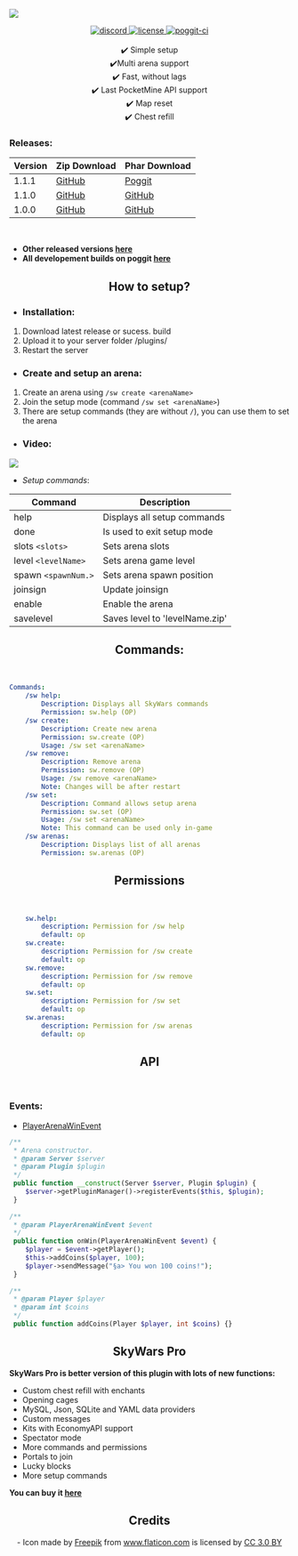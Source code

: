 
<a align="center"><img src="https://image.ibb.co/m90xoy/sw.png"></img></a>

<div align="center">
	<a href="https://discord.gg/uwBf2jS">
        <img src="https://img.shields.io/badge/chat-on%20discord-7289da.svg" alt="discord">
    </a>
    <a href="https://github.com/GamakCZ/SkyWars/blob/master/LICENSE">
        <img src="https://img.shields.io/badge/license-Apache%20License%202.0-yellowgreen.svg" alt="license">
    </a>
    <a href="https://poggit.pmmp.io/ci/GamakCZ/SkyWars/SkyWars">
        <img src="https://poggit.pmmp.io/ci.shield/GamakCZ/SkyWars/SkyWars" alt="poggit-ci">
    </a>
    <br><br>
    ✔️ Simple setup
    <br>
    ✔️Multi arena support
    <br>
    ✔️ Fast, without lags
    <br>
    ✔️ Last PocketMine API support
    <br>
    ✔️ Map reset
    <br>
    ✔️ Chest refill
    <br>
    
</div>

### Releases:

| Version | Zip Download | Phar Download |
| --- | --- | --- |
| 1.1.1 | [GitHub](https://github.com/GamakCZ/SkyWars/archive/1.1.1.zip) | [Poggit](https://poggit.pmmp.io/p/SkyWars/1.1.1) |
| 1.1.0 | [GitHub](https://github.com/GamakCZ/SkyWars/archive/1.1.0.zip) | [GitHub](https://github.com/GamakCZ/SkyWars/releases/download/1.1.0/SkyWars_v1.1.0.phar) |
| 1.0.0 | [GitHub](https://github.com/GamakCZ/SkyWars/archive/1.0.0.zip) | [GitHub](https://github.com/GamakCZ/SkyWars/releases/download/1.0.0/SkyWars_v1.0.0.phar) |
<br>

- **Other released versions [here](https://github.com/GamakCZ/SkyWars/releases)**
- **All developement builds on poggit [here](https://poggit.pmmp.io/ci/GamakCZ/SkyWars/SkyWars)**

<div align="center">
	<h2>How to setup?</h2>
</div>

 - <h3>Installation:</h3>
 1. Download latest release or sucess. build
 2. Upload it to your server folder /plugins/
 3. Restart the server

-  <h3>Create and setup an arena:</h3>
1. Create an arena using `/sw create <arenaName>`
2. Join the setup mode (command `/sw set <arenaName>`)
3. There are setup commands (they are without `/`), you can use them to set the arena

- <h3>Video:</h3>

<a align="center" href="https://www.youtube.com/watch?v=3tbhWPUFe1c"><img src="http://img.youtube.com/vi/3tbhWPUFe1c/0.jpg"></a>

- _Setup commands_:

| Command | Description |
| --- | --- |
| help | Displays all setup commands |
| done | Is used to exit setup mode |
| slots `<slots>` | Sets arena slots |
| level `<levelName>` | Sets arena game level |
| spawn `<spawnNum.>` | Sets arena spawn position |
| joinsign | Update joinsign |
| enable | Enable the arena |
| savelevel | Saves level to 'levelName.zip' |

<div align="center">
	<h2>Commands:</h2>
</div>
<br>

<p align="center">  

```yaml
Commands:
    /sw help:
        Description: Displays all SkyWars commands
        Permission: sw.help (OP)
    /sw create:
        Description: Create new arena
        Permission: sw.create (OP)
        Usage: /sw set <arenaName>
    /sw remove:
        Description: Remove arena
        Permission: sw.remove (OP)
        Usage: /sw remove <arenaName>
        Note: Changes will be after restart
    /sw set:
        Description: Command allows setup arena
        Permission: sw.set (OP)
        Usage: /sw set <arenaName>
        Note: This command can be used only in-game
    /sw arenas:
        Description: Displays list of all arenas
        Permission: sw.arenas (OP)
```
</p>

<div align="center">
	<h2>Permissions</h2>
</div>
<br>

<p align="center">

```yaml
	sw.help:
		description: Permission for /sw help  
		default: op  
	sw.create:  
		description: Permission for /sw create  
		default: op
	sw.remove:
		description: Permission for /sw remove
		default: op
	sw.set:  
		description: Permission for /sw set  
		default: op  
	sw.arenas:  
		description: Permission for /sw arenas  
		default: op    
```
</p>

<div align="center">
	<h2>API</h2>
</div>
<br>

<h3>Events:</h3>

- [PlayerArenaWinEvent](https://github.com/GamakCZ/SkyWars/blob/master/SkyWars/src/skywars/event/PlayerArenaWinEvent.php)

```php
/**  
 * Arena constructor.
 * @param Server $server  
 * @param Plugin $plugin  
 */
 public function __construct(Server $server, Plugin $plugin) {  
    $server->getPluginManager()->registerEvents($this, $plugin);  
 }  
  
/**  
 * @param PlayerArenaWinEvent $event  
 */
 public function onWin(PlayerArenaWinEvent $event) {  
    $player = $event->getPlayer();  
    $this->addCoins($player, 100);  
    $player->sendMessage("§a> You won 100 coins!");  
 }  
		
/**  
 * @param Player $player  
 * @param int $coins  
 */
 public function addCoins(Player $player, int $coins) {}
```

<div align="center">
    <h2>SkyWars Pro</h2>
</div>

**SkyWars Pro is better version of this plugin with lots of new functions:**

- Custom chest refill with enchants
- Opening cages
- MySQL, Json, SQLite and YAML data providers
- Custom messages
- Kits with EconomyAPI support
- Spectator mode
- More commands and permissions
- Portals to join
- Lucky blocks
- More setup commands

**You can buy it [here](https://store.vixik.gq)**



<div align="center">
    <h2>Credits</h2>
</div>

<div align="center">
    - Icon made by <a href="http://www.freepik.com" title="Freepik">Freepik</a> from <a href="https://www.flaticon.com/" title="Flaticon">www.flaticon.com</a> is licensed by <a href="http://creativecommons.org/licenses/by/3.0/" title="Creative Commons BY 3.0" target="_blank">CC 3.0 BY</a>
</div>

